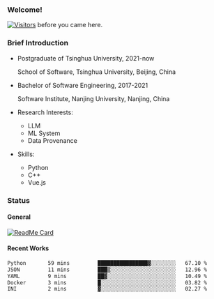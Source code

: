 ### Welcome!

[![Visitors](https://visitor-badge.laobi.icu/badge?page_id=HermitSun.HermitSun)]() before you came here.

### Brief Introduction

- Postgraduate of Tsinghua University, 2021-now
  
  School of Software, Tsinghua University, Beijing, China

- Bachelor of Software Engineering, 2017-2021
  
  Software Institute, Nanjing University, Nanjing, China

- Research Interests:
  - LLM
  - ML System
  - Data Provenance

- Skills:
  - Python
  - C++
  - Vue.js

### Status

#### General

[![ReadMe Card](https://github-readme-stats.hermitsun.vercel.app/api?username=HermitSun&count_private=true&show_icons=true)]()

#### Recent Works

<!--START_SECTION:waka-->

```txt
Python       59 mins         ████████████████▓░░░░░░░░   67.10 %
JSON         11 mins         ███▒░░░░░░░░░░░░░░░░░░░░░   12.96 %
YAML         9 mins          ██▓░░░░░░░░░░░░░░░░░░░░░░   10.49 %
Docker       3 mins          █░░░░░░░░░░░░░░░░░░░░░░░░   03.82 %
INI          2 mins          ▓░░░░░░░░░░░░░░░░░░░░░░░░   02.27 %
```

<!--END_SECTION:waka-->
